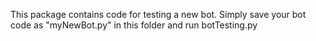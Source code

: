 This package contains code for testing a new bot. Simply save your bot code as "myNewBot.py" in this folder and run botTesting.py
